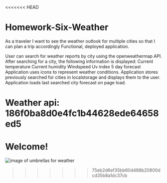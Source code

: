 <<<<<<< HEAD
# Homework-Six-Weather




As a traveler
I want to see the weather outlook for multiple cities
so that I can plan a trip accordingly
Functional, deployed application.


User can search for weather reports by city using the openweathermap API.
After searching for a city, the following information is displayed:
Current temperature
Current humidity
Windspeed
Uv index
5 day forecast
Application uses icons to represent weather conditions.
Application stores previously searched for cities in localstorage and displays them to the user.
Application loads last searched city forecast on page load.

Weather api: 186f0ba8d0e4fc1b44628ede64658ed5
=======
# Welcome!

![image of umbrellas for weather](https://user-images.githubusercontent.com/55456375/70283411-3de5a600-177e-11ea-93bc-493138a52541.png)
>>>>>>> 75eb2d6ef35bb60d488b20800dcd35b8a1dc37cb
